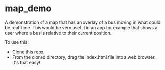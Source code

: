 # map_demo
A demonstration of a map that has an overlay of a bus moving in what could be real-time.  This would be very useful in an app for example that shows a user where a bus is relative to their current position.

To use this:
 * Clone this repo.
 * From the cloned directory, drag the index.html file into a web browser.  It's that easy!
